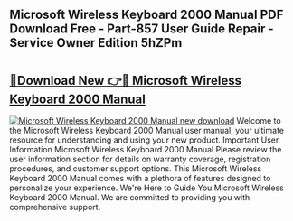 ## Microsoft Wireless Keyboard 2000 Manual PDF Download Free - Part-857 User Guide Repair - Service Owner Edition 5hZPm

# <h2><a href="http://cf21934.oget.top/?id=Microsoft+Wireless+Keyboard+2000+Manual">🔗Download New 👉🔴 Microsoft Wireless Keyboard 2000 Manual</a></h2>

[![Microsoft Wireless Keyboard 2000 Manual new download](https://i.imgur.com/5g1atiW.png)](http://cf21934.oget.top/?id=Microsoft+Wireless+Keyboard+2000+Manual)
Welcome to the Microsoft Wireless Keyboard 2000 Manual user manual, your ultimate resource for understanding and using your new product. Important User Information Microsoft Wireless Keyboard 2000 Manual Please review the user information section for details on warranty coverage, registration procedures, and customer support options. This Microsoft Wireless Keyboard 2000 Manual comes with a plethora of features designed to personalize your experience. We're Here to Guide You Microsoft Wireless Keyboard 2000 Manual. We are committed to providing you with comprehensive support.
